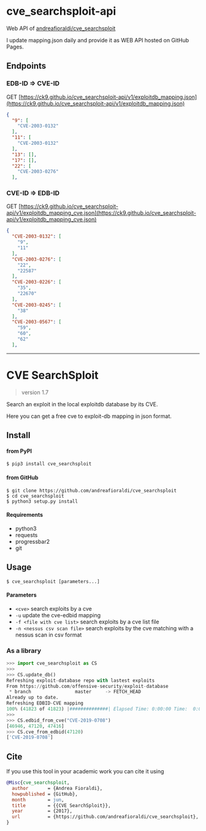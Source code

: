 # cve_searchsploit-api

Web API of [andreafioraldi/cve_searchsploit](https://github.com/andreafioraldi/cve_searchsploit)

I update mapping.json daily and provide it as WEB API hosted on GitHub Pages.

## Endpoints

### EDB-ID => CVE-ID

GET [https://ck9.github.io/cve_searchsploit-api/v1/exploitdb_mapping.json](https://ck9.github.io/cve_searchsploit-api/v1/exploitdb_mapping.json)

```json
{
  "9": [
    "CVE-2003-0132"
  ],
  "11": [
    "CVE-2003-0132"
  ],
  "13": [],
  "17": [],
  "22": [
    "CVE-2003-0276"
  ],
```

### CVE-ID => EDB-ID

GET [https://ck9.github.io/cve_searchsploit-api/v1/exploitdb_mapping_cve.json](https://ck9.github.io/cve_searchsploit-api/v1/exploitdb_mapping_cve.json)

```json
{
  "CVE-2003-0132": [
    "9",
    "11"
  ],
  "CVE-2003-0276": [
    "22",
    "22587"
  ],
  "CVE-2003-0226": [
    "35",
    "22670"
  ],
  "CVE-2003-0245": [
    "38"
  ],
  "CVE-2003-0567": [
    "59",
    "60",
    "62"
  ],
```

___

# CVE SearchSploit

> version 1.7

Search an exploit in the local exploitdb database by its CVE.

Here you can get a free cve to exploit-db mapping in json format.

## Install

#### from PyPI

```
$ pip3 install cve_searchsploit
```

#### from GitHub

```
$ git clone https://github.com/andreafioraldi/cve_searchsploit
$ cd cve_searchsploit
$ python3 setup.py install
```

#### Requirements

+ python3
+ requests
+ progressbar2
+ git

## Usage
```
$ cve_searchsploit [parameters...]
```

#### Parameters
+  ```<cve>```                      search exploits by a cve
+  ```-u```                         update the cve-edbid mapping
+  ```-f <file with cve list>```    search exploits by a cve list file
+  ```-n <nessus csv scan file>```  search exploits by the cve matching with a nessus scan in csv format

### As a library

```python
>>> import cve_searchsploit as CS
>>> 
>>> CS.update_db()
Refreshing exploit-database repo with lastest exploits
From https://github.com/offensive-security/exploit-database
 * branch                master     -> FETCH_HEAD
Already up to date.
Refreshing EDBID-CVE mapping
100% (41823 of 41823) |##############| Elapsed Time: 0:00:00 Time:  0:00:00
>>> 
>>> CS.edbid_from_cve("CVE-2019-0708")
[46946, 47120, 47416]
>>> CS.cve_from_edbid(47120)
['CVE-2019-0708']
```

## Cite

If you use this tool in your academic work you can cite it using

```bibtex
@Misc{cve_searchsploit,
  author       = {Andrea Fioraldi},
  howpublished = {GitHub},
  month        = jun,
  title        = {{CVE SearchSploit}},
  year         = {2017},
  url          = {https://github.com/andreafioraldi/cve_searchsploit},
}
```
